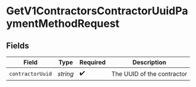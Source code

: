 # GetV1ContractorsContractorUuidPaymentMethodRequest


## Fields

| Field                      | Type                       | Required                   | Description                |
| -------------------------- | -------------------------- | -------------------------- | -------------------------- |
| `contractorUuid`           | *string*                   | :heavy_check_mark:         | The UUID of the contractor |